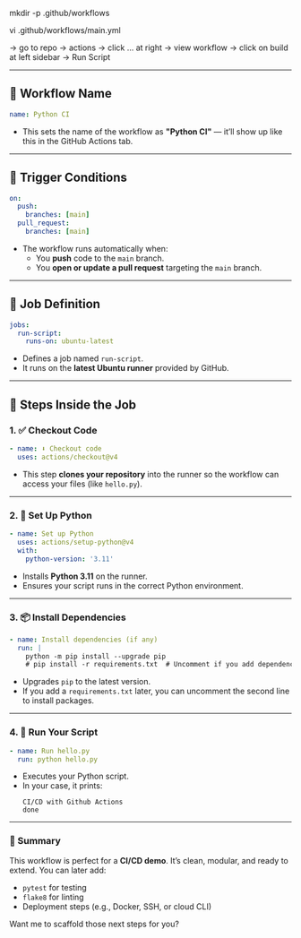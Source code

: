  mkdir -p .github/workflows

 vi .github/workflows/main.yml

-> go to repo -> actions  -> click ... at right  -> view workflow  -> click on build at left sidebar -> Run Script 

---

## 🧾 Workflow Name
```yaml
name: Python CI
```
- This sets the name of the workflow as **"Python CI"** — it’ll show up like this in the GitHub Actions tab.

---

## 🚀 Trigger Conditions
```yaml
on:
  push:
    branches: [main]
  pull_request:
    branches: [main]
```
- The workflow runs automatically when:
  - You **push** code to the `main` branch.
  - You **open or update a pull request** targeting the `main` branch.

---

## 🧱 Job Definition
```yaml
jobs:
  run-script:
    runs-on: ubuntu-latest
```
- Defines a job named `run-script`.
- It runs on the **latest Ubuntu runner** provided by GitHub.

---

## 🔨 Steps Inside the Job

### 1. ✅ Checkout Code
```yaml
- name: ⬇️ Checkout code
  uses: actions/checkout@v4
```
- This step **clones your repository** into the runner so the workflow can access your files (like `hello.py`).

---

### 2. 🐍 Set Up Python
```yaml
- name: Set up Python
  uses: actions/setup-python@v4
  with:
    python-version: '3.11'
```
- Installs **Python 3.11** on the runner.
- Ensures your script runs in the correct Python environment.

---

### 3. 📦 Install Dependencies
```yaml
- name: Install dependencies (if any)
  run: |
    python -m pip install --upgrade pip
    # pip install -r requirements.txt  # Uncomment if you add dependencies
```
- Upgrades `pip` to the latest version.
- If you add a `requirements.txt` later, you can uncomment the second line to install packages.

---

### 4. 🚀 Run Your Script
```yaml
- name: Run hello.py
  run: python hello.py
```
- Executes your Python script.
- In your case, it prints:
  ```
  CI/CD with Github Actions
  done
  ```

---

### 🧠 Summary
This workflow is perfect for a **CI/CD demo**. It’s clean, modular, and ready to extend. You can later add:
- `pytest` for testing
- `flake8` for linting
- Deployment steps (e.g., Docker, SSH, or cloud CLI)

Want me to scaffold those next steps for you?
